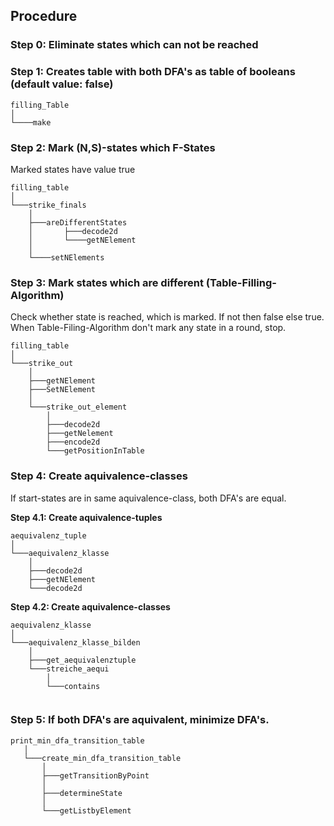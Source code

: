 ## Procedure

### Step 0: Eliminate states which can not be reached

### Step 1: Creates table with both DFA's as table of booleans (default value: false)
```
filling_Table
│
└────make
```
### Step 2: Mark (N,S)-states which F-States
Marked states have value true
```
filling_table
│
└───strike_finals
	│
	├───areDifferentStates
	│	    ├───decode2d
	│	    └────getNElement
	│
	└────setNElements
```

### Step 3: Mark states which are different (Table-Filling-Algorithm)
Check whether state is reached, which is marked. If not then false else true.
When Table-Filing-Algorithm don't mark any state in a round, stop.

```
filling_table
│
└───strike_out
	│
	├───getNElement
	├───SetNElement
	│
	└───strike_out_element
		│
		├───decode2d
		├───getNelement
		├───encode2d
		└───getPositionInTable
```

### Step 4: Create aquivalence-classes
If start-states are in same aquivalence-class, both DFA's are equal.

<b>Step 4.1: Create aquivalence-tuples</b>
```
aequivalenz_tuple
│
└───aequivalenz_klasse
	│
	├───decode2d
	├───getNElement
	└───decode2d
```

<b>Step 4.2: Create aquivalence-classes</b>
```
aequivalenz_klasse
│
└───aequivalenz_klasse_bilden
	│
	├───get_aequivalenztuple
	└───streiche_aequi
		│
		└───contains
	
 ```
### Step 5: If both DFA's are aquivalent, minimize DFA's.

 ```
print_min_dfa_transition_table
	│
	└───create_min_dfa_transition_table
		│
		├───getTransitionByPoint
		│
		├───determineState
		│
		└───getListbyElement
 ```
